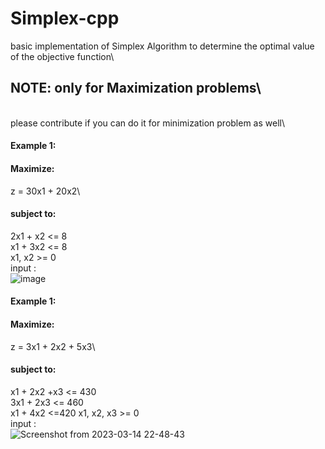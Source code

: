 # Simplex-cpp
basic implementation of Simplex Algorithm to determine the optimal value of the objective function\
## NOTE: only for Maximization problems\
\
please contribute if you can do it for minimization problem as well\
#### Example 1:
#### Maximize:
z = 30x1 + 20x2\
#### subject to: 
2x1 + x2 <= 8\
x1 + 3x2 <= 8\
x1, x2 >= 0\
input :\
![image](https://user-images.githubusercontent.com/123622678/225083078-37f2aca3-9f3f-477d-aa62-a8e93be27e8b.png)
#### Example 1:
#### Maximize: 
z = 3x1 + 2x2 + 5x3\
#### subject to: 
x1 + 2x2 +x3 <= 430\
3x1 + 2x3 <= 460\
x1 + 4x2 <=420
x1, x2, x3 >= 0\
input :\
![Screenshot from 2023-03-14 22-48-43](https://user-images.githubusercontent.com/123622678/225087192-ef0511d1-c9a4-4c1a-b768-a22637dd768a.png)



